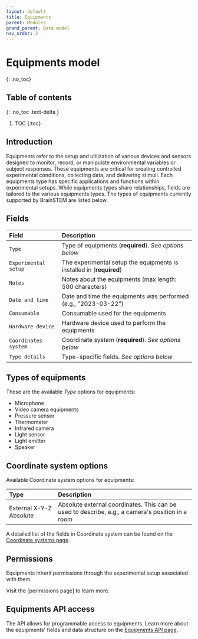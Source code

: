 ```yaml
---
layout: default
title: Equipments
parent: Modules
grand_parent: Data model
nav_order: 3
---
```


# Equipments model
{: .no_toc}

## Table of contents
{: .no_toc .text-delta }

1. TOC
{:toc}

## Introduction

Equipments refer to the setup and utilization of various devices and sensors designed to monitor, record, or manipulate environmental variables or subject responses. These equipments are critical for creating controlled experimental conditions, collecting data, and delivering stimuli. Each equipments type has specific applications and functions within experimental setups. While equipments types share relationships, fields are tailored to the various equipments types. The types of equipments currently supported by BrainSTEM are listed below.

## Fields

| Field | Description |
|:------|:------------|
| `Type` | Type of equipments (**required**). *See options below* |
| `Experimental setup` | The experimental setup the equipments is installed in (**required**) |
| `Notes` | Notes about the equipments (max length: 500 characters) |
| `Date and time` | Date and time the equipments was performed (e.g., "2023-03-22") |
| `Consumable` | Consumable used for the equipments |
| `Hardware device` | Hardware device used to perform the equipments |
| `Coordinates system` | Coordinate system (**required**). *See options below* |
| `Type details` | Type-specific fields. *See options below* |

## Types of equipments

These are the available *Type* options for equipments:

- Microphone
- Video camera equipments
- Pressure sensor
- Thermometer
- Infrared camera
- Light sensor
- Light emitter
- Speaker

## Coordinate system options

Available Coordinate system options for equipments:

| Type | Description |
|:-----|:------------|
| External X-Y-Z Absolute | Absolute external coordinates. This can be used to describe, e.g., a camera's position in a room |

A detailed list of the fields in Coordinate system can be found on the [Coordinate systems page]({{"datamodel/schemas/coordinates/"|absolute_url}}).

## Permissions

Equipments inherit permissions through the experimental setup associated with them.

Visit the [permissions page] to learn more.

## Equipments API access

The API allows for programmable access to equipments. Learn more about the equipments' fields and data structure on the [Equipments API page]({{"api/modules/installation/"|absolute_url}}).
